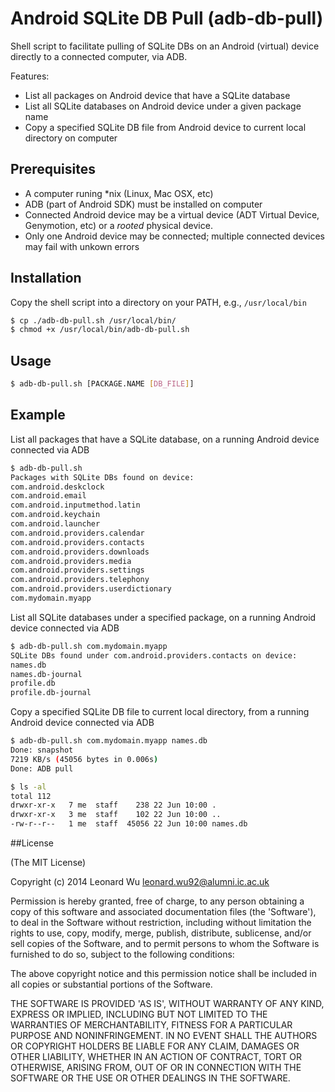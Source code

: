 # Android SQLite DB Pull (adb-db-pull)

Shell script to facilitate pulling of SQLite DBs on an Android (virtual) device directly to a connected computer, via ADB.

Features:
* List all packages on Android device that have a SQLite database
* List all SQLite databases on Android device under a given package name
* Copy a specified SQLite DB file from Android device to current local directory on computer


## Prerequisites

* A computer runing *nix (Linux, Mac OSX, etc)
* ADB (part of Android SDK) must be installed on computer
* Connected Android device may be a virtual device (ADT Virtual Device, Genymotion, etc) or a _rooted_ physical device.
* Only one Android device may be connected; multiple connected devices may fail with unkown errors


## Installation

Copy the shell script into a directory on your PATH, e.g., `/usr/local/bin`

```sh
$ cp ./adb-db-pull.sh /usr/local/bin/
$ chmod +x /usr/local/bin/adb-db-pull.sh
``` 

## Usage

```sh
$ adb-db-pull.sh [PACKAGE.NAME [DB_FILE]]
```


## Example

List all packages that have a SQLite database, on a running Android device connected via ADB
```sh
$ adb-db-pull.sh
Packages with SQLite DBs found on device:
com.android.deskclock
com.android.email
com.android.inputmethod.latin
com.android.keychain
com.android.launcher
com.android.providers.calendar
com.android.providers.contacts
com.android.providers.downloads
com.android.providers.media
com.android.providers.settings
com.android.providers.telephony
com.android.providers.userdictionary
com.mydomain.myapp
```


List all SQLite databases under a specified package, on a running Android device connected via ADB
```sh
$ adb-db-pull.sh com.mydomain.myapp
SQLite DBs found under com.android.providers.contacts on device:
names.db
names.db-journal
profile.db
profile.db-journal
```


Copy a specified SQLite DB file to current local directory, from a running Android device connected via ADB
```sh
$ adb-db-pull.sh com.mydomain.myapp names.db
Done: snapshot
7219 KB/s (45056 bytes in 0.006s)
Done: ADB pull

$ ls -al
total 112
drwxr-xr-x   7 me  staff    238 22 Jun 10:00 .
drwxr-xr-x   3 me  staff    102 22 Jun 10:00 ..
-rw-r--r--   1 me  staff  45056 22 Jun 10:00 names.db
```


##License

(The MIT License)

Copyright (c) 2014 Leonard Wu <leonard.wu92@alumni.ic.ac.uk>

Permission is hereby granted, free of charge, to any person obtaining a copy of this software and associated documentation files (the 'Software'), to deal in the Software without restriction, including without limitation the rights to use, copy, modify, merge, publish, distribute, sublicense, and/or sell copies of the Software, and to permit persons to whom the Software is furnished to do so, subject to the following conditions:

The above copyright notice and this permission notice shall be included in all copies or substantial portions of the Software.

THE SOFTWARE IS PROVIDED 'AS IS', WITHOUT WARRANTY OF ANY KIND, EXPRESS OR IMPLIED, INCLUDING BUT NOT LIMITED TO THE WARRANTIES OF MERCHANTABILITY, FITNESS FOR A PARTICULAR PURPOSE AND NONINFRINGEMENT. IN NO EVENT SHALL THE AUTHORS OR COPYRIGHT HOLDERS BE LIABLE FOR ANY CLAIM, DAMAGES OR OTHER LIABILITY, WHETHER IN AN ACTION OF CONTRACT, TORT OR OTHERWISE, ARISING FROM, OUT OF OR IN CONNECTION WITH THE SOFTWARE OR THE USE OR OTHER DEALINGS IN THE SOFTWARE.
